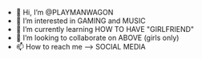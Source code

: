 - 👋 Hi, I’m @PLAYMANWAGON
- 👀 I’m interested in GAMING and MUSIC
- 🌱 I’m currently learning HOW TO HAVE "GIRLFRIEND"
- 💞️ I’m looking to collaborate on ABOVE (girls only)
- 📫 How to reach me --> SOCIAL MEDIA

<!---
PLAYMANWAGON/PLAYMANWAGON is a ✨ special ✨ repository because its `README.md` (this file) appears on your GitHub profile.
You can click the Preview link to take a look at your changes.
--->
